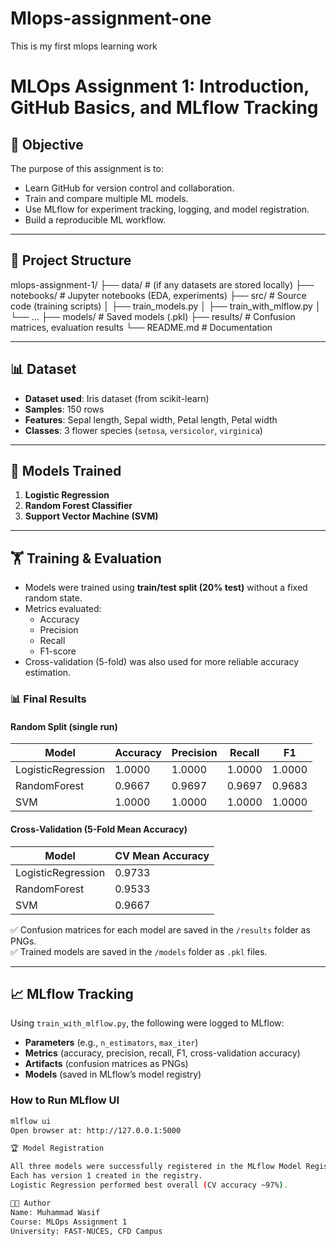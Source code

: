 # Mlops-assignment-one
This is my first mlops learning work
# MLOps Assignment 1: Introduction, GitHub Basics, and MLflow Tracking

## 📌 Objective
The purpose of this assignment is to:
- Learn GitHub for version control and collaboration.
- Train and compare multiple ML models.
- Use MLflow for experiment tracking, logging, and model registration.
- Build a reproducible ML workflow.

---

## 📂 Project Structure
mlops-assignment-1/
├── data/ # (if any datasets are stored locally)
├── notebooks/ # Jupyter notebooks (EDA, experiments)
├── src/ # Source code (training scripts)
│ ├── train_models.py
│ ├── train_with_mlflow.py
│ └── ...
├── models/ # Saved models (.pkl)
├── results/ # Confusion matrices, evaluation results
└── README.md # Documentation


---

## 📊 Dataset
- **Dataset used**: Iris dataset (from scikit-learn)
- **Samples**: 150 rows
- **Features**: Sepal length, Sepal width, Petal length, Petal width
- **Classes**: 3 flower species (`setosa`, `versicolor`, `virginica`)

---

## 🤖 Models Trained
1. **Logistic Regression**
2. **Random Forest Classifier**
3. **Support Vector Machine (SVM)**

---

## 🏋️ Training & Evaluation
- Models were trained using **train/test split (20% test)** without a fixed random state.  
- Metrics evaluated:  
  - Accuracy  
  - Precision  
  - Recall  
  - F1-score  
- Cross-validation (5-fold) was also used for more reliable accuracy estimation.  

### 📊 Final Results

#### Random Split (single run)
| Model              | Accuracy | Precision | Recall | F1   |
|--------------------|----------|-----------|--------|------|
| LogisticRegression | 1.0000   | 1.0000    | 1.0000 | 1.0000 |
| RandomForest       | 0.9667   | 0.9697    | 0.9697 | 0.9683 |
| SVM                | 1.0000   | 1.0000    | 1.0000 | 1.0000 |

#### Cross-Validation (5-Fold Mean Accuracy)
| Model              | CV Mean Accuracy |
|--------------------|------------------|
| LogisticRegression | 0.9733           |
| RandomForest       | 0.9533           |
| SVM                | 0.9667           |

✅ Confusion matrices for each model are saved in the `/results` folder as PNGs.  
✅ Trained models are saved in the `/models` folder as `.pkl` files.  

---

## 📈 MLflow Tracking
Using `train_with_mlflow.py`, the following were logged to MLflow:
- **Parameters** (e.g., `n_estimators`, `max_iter`)
- **Metrics** (accuracy, precision, recall, F1, cross-validation accuracy)
- **Artifacts** (confusion matrices as PNGs)
- **Models** (saved in MLflow’s model registry)

### How to Run MLflow UI
```bash
mlflow ui
Open browser at: http://127.0.0.1:5000

🏆 Model Registration

All three models were successfully registered in the MLflow Model Registry.
Each has version 1 created in the registry.
Logistic Regression performed best overall (CV accuracy ~97%).

👨‍💻 Author 
Name: Muhammad Wasif
Course: MLOps Assignment 1
University: FAST-NUCES, CFD Campus
